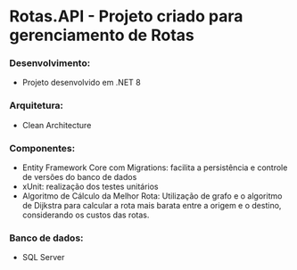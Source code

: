 # Rotas.API - Projeto criado para gerenciamento de Rotas

### Desenvolvimento: 
- Projeto desenvolvido em .NET 8

### Arquitetura: 
- Clean Architecture

### Componentes:
- Entity Framework Core com Migrations: facilita a persistência e controle de versões do banco de dados
- xUnit: realização dos testes unitários
- Algoritmo de Cálculo da Melhor Rota: Utilização de grafo e o algoritmo de Dijkstra para calcular a rota mais barata entre a origem e o destino, considerando os custos das rotas.

### Banco de dados: 
- SQL Server

